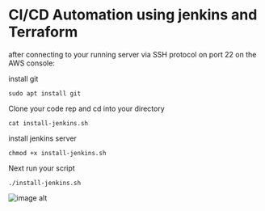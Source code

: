 # CI/CD Automation using jenkins and Terraform

after connecting to your running server via SSH protocol on port 22 on the AWS console: 

install git 

    sudo apt install git 

Clone your code rep and cd into your directory

    cat install-jenkins.sh 

install jenkins server

    chmod +x install-jenkins.sh

Next run your script 

    ./install-jenkins.sh


![image alt](https://github.com/DMayrant/Jenkins-Server-Deployment/blob/main/Jenkins-Server.jpeg?raw=true)


